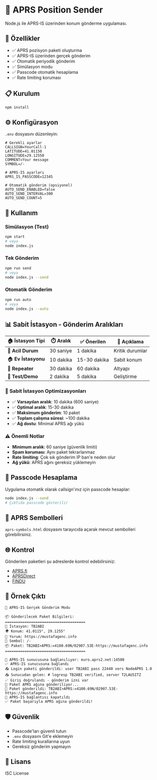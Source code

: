 # 📡 APRS Position Sender

Node.js ile APRS-IS üzerinden konum gönderme uygulaması.

## 🚀 Özellikler

- ✅ APRS pozisyon paketi oluşturma
- ✅ APRS-IS üzerinden gerçek gönderim
- ✅ Otomatik periyodik gönderim
- ✅ Simülasyon modu
- ✅ Passcode otomatik hesaplama
- ✅ Rate limiting koruması

## 📋 Kurulum

```bash
npm install
```

## ⚙️ Konfigürasyon

`.env` dosyasını düzenleyin:

```properties
# Gerekli ayarlar
CALLSIGN=YourCall-1
LATITUDE=41.01150
LONGITUDE=29.12550
COMMENT=Your message
SYMBOL=/-

# APRS-IS ayarları
APRS_IS_PASSCODE=12345

# Otomatik gönderim (opsiyonel)
AUTO_SEND_ENABLED=false
AUTO_SEND_INTERVAL=300
AUTO_SEND_COUNT=5
```

## 🎯 Kullanım

### Simülasyon (Test)
```bash
npm start
# veya
node index.js
```

### Tek Gönderim
```bash
npm run send
# veya
node index.js --send
```

### Otomatik Gönderim
```bash
npm run auto
# veya
node index.js --auto
```

## 📊 Sabit İstasyon - Gönderim Aralıkları

| 🏠 **İstasyon Tipi** | ⏱️ **Aralık** | ✅ **Önerilen** | 📝 **Açıklama** |
|----------------------|----------------|-----------------|------------------|
| 🚨 **Acil Durum**    | 30 saniye      | 1 dakika        | Kritik durumlar  |
| 🏠 **Ev İstasyonu**  | 10 dakika      | 15-30 dakika    | Sabit konum      |
| 📡 **Repeater**      | 30 dakika      | 60 dakika       | Altyapı          |
| 🧪 **Test/Demo**     | 2 dakika       | 5 dakika        | Geliştirme       |

### 🎯 **Sabit İstasyon Optimizasyonları**

- ✅ **Varsayılan aralık**: 10 dakika (600 saniye)
- ✅ **Optimal aralık**: 15-30 dakika
- ✅ **Maksimum gönderim**: 10 paket
- ✅ **Toplam çalışma süresi**: ~100 dakika
- ✅ **Ağ dostu**: Minimal APRS ağı yükü

### ⚠️ Önemli Notlar

- **Minimum aralık**: 60 saniye (güvenlik limiti)
- **Spam koruması**: Aynı paket tekrarlanmaz
- **Rate limiting**: Çok sık gönderim IP ban'e neden olur
- **Ağ yükü**: APRS ağını gereksiz yüklemeyin

## 🔧 Passcode Hesaplama

Uygulama otomatik olarak callsign'ınız için passcode hesaplar:

```bash
node index.js --send
# Çıktıda passcode gösterilir
```

## 📡 APRS Sembolleri

`aprs-symbols.html` dosyasını tarayıcıda açarak mevcut sembolleri görebilirsiniz.

## 🌐 Kontrol

Gönderilen paketleri şu adreslerde kontrol edebilirsiniz:

- [APRS.fi](https://aprs.fi/)
- [APRSDirect](https://www.aprsdirect.com/)
- [FINDU](http://www.findu.com/)

## 📝 Örnek Çıktı

```
🚀 APRS-IS Gerçek Gönderim Modu

📦 Gönderilecek Paket Bilgileri:
=====================================
📍 İstasyon: TB2ABI
🌍 Konum: 41.0115°, 29.1255°
💬 Yorum: https://mustafagenc.info
🔣 Sembol: /-
📦 Paket: TB2ABI>APRS:=4100.69N/02907.53E-https://mustafagenc.info
=====================================

🔗 APRS-IS sunucusuna bağlanılıyor: euro.aprs2.net:14580
✅ APRS-IS sunucusuna bağlandı
📤 Login paketi gönderildi: user TB2ABI pass 22440 vers NodeAPRS 1.0
📥 Sunucudan gelen: # logresp TB2ABI verified, server T2LAUSITZ
✅ Giriş doğrulandı - gönderim izni var
📡 Paket APRS ağına gönderiliyor...
📡 Paket gönderildi: TB2ABI>APRS:=4100.69N/02907.53E-https://mustafagenc.info
🔌 APRS-IS bağlantısı kapatıldı
✅ Paket başarıyla APRS ağına gönderildi!
```

## 🛡️ Güvenlik

- Passcode'ları güvenli tutun
- `.env` dosyasını Git'e eklemeyin
- Rate limiting kurallarına uyun
- Gereksiz gönderim yapmayın

## 📄 Lisans

ISC License
